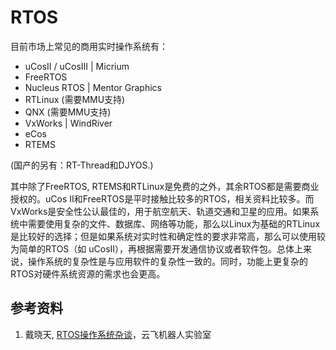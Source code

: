 # RTOS

目前市场上常见的商用实时操作系统有：

- uCosII / uCosIII | Micrium
- FreeRTOS
- Nucleus RTOS | Mentor Graphics
- RTLinux (需要MMU支持)
- QNX (需要MMU支持)
- VxWorks | WindRiver
- eCos
- RTEMS

(国产的另有：RT-Thread和DJYOS.)

其中除了FreeRTOS, RTEMS和RTLinux是免费的之外，其余RTOS都是需要商业授权的。uCos II和FreeRTOS是平时接触比较多的RTOS，相关资料比较多。而VxWorks是安全性公认最佳的，用于航空航天、轨道交通和卫星的应用。如果系统中需要使用复杂的文件、数据库、网络等功能，那么以Linux为基础的RTLinux是比较好的选择；但是如果系统对实时性和确定性的要求非常高，那么可以使用较为简单的RTOS（如 uCosII），再根据需要开发通信协议或者软件包。总体上来说，操作系统的复杂性是与应用软件的复杂性一致的。同时，功能上更复杂的RTOS对硬件系统资源的需求也会更高。


## 参考资料
1. 戴晓天, [RTOS操作系统杂谈](https://www.yfworld.com/?p=2911)，云飞机器人实验室

